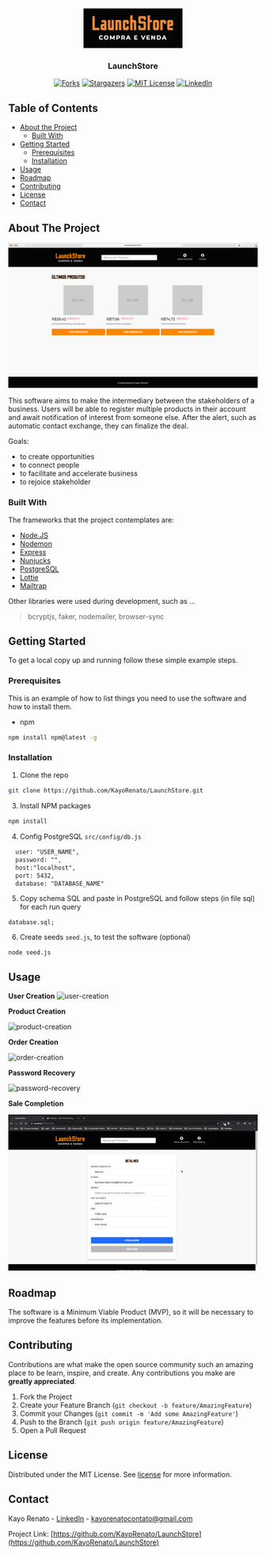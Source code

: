 
<!-- PROJECT LOGO -->
<br />
<p align="center">
  <img src="assets/img/logo.png" alt="Logo" width="200" height="80">
  <h3 align="center">LaunchStore</h3>
</p>

<div align="center">

  <!-- PROJECT SHIELDS -->
  [![Forks][forks-shield]][forks-url]
  [![Stargazers][stars-shield]][stars-url]
  [![MIT License][license-shield]][license-url]
  [![LinkedIn][linkedin-shield]][linkedin-url]
  
</div>

<!-- TABLE OF CONTENTS -->
## Table of Contents

* [About the Project](#about-the-project)
  * [Built With](#built-with)
* [Getting Started](#getting-started)
  * [Prerequisites](#prerequisites)
  * [Installation](#installation)
* [Usage](#usage)
* [Roadmap](#roadmap)
* [Contributing](#contributing)
* [License](#license)
* [Contact](#contact)


<!-- ABOUT THE PROJECT -->
## About The Project

![home][home]

This software aims to make the intermediary between the stakeholders of a business. Users will be able to register multiple products in their account and await notification of interest from someone else. After the alert, such as automatic contact exchange, they can finalize the deal.

Goals:
* to create opportunities
* to connect people
* to facilitate and accelerate business
* to rejoice stakeholder

### Built With
The frameworks that the project contemplates are:
* [Node.JS](https://nodejs.org/en/)
* [Nodemon](https://nodemon.io/)
* [Express](http://expressjs.com/)
* [Nunjucks](https://mozilla.github.io/nunjucks/)
* [PostgreSQL](https://www.postgresql.org/)
* [Lottie](https://lottiefiles.com/)
* [Mailtrap](https://mailtrap.io/)

Other libraries were used during development, such as ...

  > bcryptjs, faker, nodemailer, browser-sync 


<!-- GETTING STARTED -->
## Getting Started

To get a local copy up and running follow these simple example steps.

### Prerequisites

This is an example of how to list things you need to use the software and how to install them.
* npm 
```sh
npm install npm@latest -g
```

### Installation

1. Clone the repo
```sh
git clone https://github.com/KayoRenato/LaunchStore.git
```
3. Install NPM packages
```sh
npm install
```
4. Config PostgreSQL `src/config/db.js`
```JS
  user: "USER_NAME",
  password: "",
  host:"localhost",
  port: 5432,
  database: "DATABASE_NAME"

```
5. Copy schema SQL and paste in PostgreSQL and follow steps (in file sql) for each run query
```JS
database.sql;
```
6. Create seeds `seed.js`, to test the software (optional)
```sh
node seed.js
```

<!-- USAGE EXAMPLES -->
## Usage

__User Creation__
![user-creation][user-creation]

__Product Creation__

![product-creation][product-creation]

__Order Creation__

![order-creation][order-creation]

__Password Recovery__

![password-recovery][password-recovery]

__Sale Completion__

![sale-completion][sale-completion]

<!-- ROADMAP -->
## Roadmap
The software is a Minimum Viable Product (MVP), so it will be necessary to improve the features before its implementation.


<!-- CONTRIBUTING -->
## Contributing

Contributions are what make the open source community such an amazing place to be learn, inspire, and create. Any contributions you make are **greatly appreciated**.

1. Fork the Project
2. Create your Feature Branch (`git checkout -b feature/AmazingFeature`)
3. Commit your Changes (`git commit -m 'Add some AmazingFeature'`)
4. Push to the Branch (`git push origin feature/AmazingFeature`)
5. Open a Pull Request



<!-- LICENSE -->
## License

Distributed under the MIT License. See [license][license-url] for more information.

<!-- CONTACT -->
## Contact

Kayo Renato - [LinkedIn](https://www.linkedin.com/in/kayo-renato/) - kayorenatocontato@gmail.com

Project Link: [https://github.com/KayoRenato/LaunchStore](https://github.com/KayoRenato/LaunchStore)


<!-- MARKDOWN LINKS & IMAGES -->
[forks-shield]: https://img.shields.io/github/forks/KayoRenato/LaunchStore?style=for-the-badge
[forks-url]: https://github.com/othneildrew/Best-README-Template/network/members

[stars-shield]: https://img.shields.io/github/stars/KayoRenato/LaunchStore?style=for-the-badge
[stars-url]: https://github.com/KayoRenato/LaunchStore/stargazers

[license-shield]: https://img.shields.io/github/license/KayoRenato/LaunchStore?style=for-the-badge
[license-url]: https://github.com/KayoRenato/LaunchStore/blob/master/LICENSE

[linkedin-shield]: https://img.shields.io/badge/-LinkedIn-black.svg?style=for-the-badge&logo=linkedin&colorB=555
[linkedin-url]: https://www.linkedin.com/in/kayo-renato/


<!-- USAGE EXAMPLES GIF & IMAGES -->
[home]: assets/img/homepage.png
[user-creation]: assets/img/user.gif
[product-creation]: assets/img/product.gif
[order-creation]: assets/img/order.gif
[password-recovery]:assets/img/password.gif
[sale-completion]: assets/img/sale.gif


